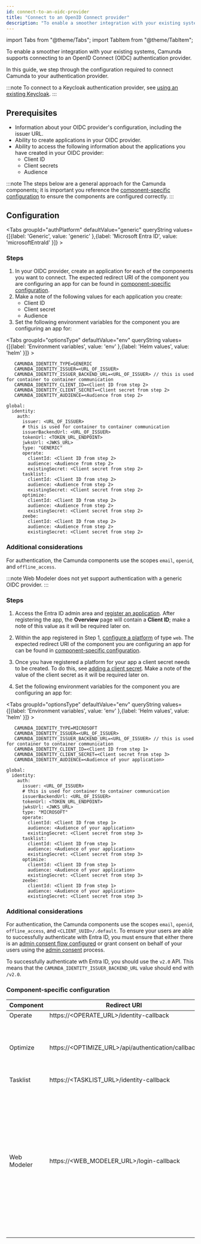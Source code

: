 ```yaml
---
id: connect-to-an-oidc-provider
title: "Connect to an OpenID Connect provider"
description: "To enable a smoother integration with your existing systems, connect to an OpenID Connect provider"
---
```


import Tabs from "@theme/Tabs";
import TabItem from "@theme/TabItem";

To enable a smoother integration with your existing systems, Camunda supports connecting to an OpenID Connect (OIDC)
authentication provider.

In this guide, we step through the configuration required to connect Camunda to your
authentication provider.

:::note
To connect to a Keycloak authentication provider, see [using an existing Keycloak](using-existing-keycloak.md).
:::

## Prerequisites

- Information about your OIDC provider's configuration, including the issuer URL.
- Ability to create applications in your OIDC provider.
- Ability to access the following information about the applications you have created in your OIDC provider:
  - Client ID
  - Client secrets
  - Audience

:::note
The steps below are a general approach for the Camunda components; it is important you reference the [component-specific
configuration](#component-specific-configuration) to ensure the components are configured correctly.
:::

## Configuration

<Tabs groupId="authPlatform" defaultValue="generic" queryString values={[{label: 'Generic', value: 'generic' },{label: 'Microsoft Entra ID', value: 'microsoftEntraId' }]} >
<TabItem value="generic">

### Steps

1. In your OIDC provider, create an application for each of the components you want to connect. The expected redirect URI of the component you are configuring an app for can be found in [component-specific configuration](#component-specific-configuration).
2. Make a note of the following values for each application you create:
   - Client ID
   - Client secret
   - Audience
3. Set the following environment variables for the component you are configuring an app for:

<Tabs groupId="optionsType" defaultValue="env" queryString values={[{label: 'Environment variables', value: 'env' },{label: 'Helm values', value: 'helm' }]} >
<TabItem value="env">

```
   CAMUNDA_IDENTITY_TYPE=GENERIC
   CAMUNDA_IDENTITY_ISSUER=<URL_OF_ISSUER>
   CAMUNDA_IDENTITY_ISSUER_BACKEND_URL=<URL_OF_ISSUER> // this is used for container to container communication
   CAMUNDA_IDENTITY_CLIENT_ID=<Client ID from step 2>
   CAMUNDA_IDENTITY_CLIENT_SECRET=<Client secret from step 2>
   CAMUNDA_IDENTITY_AUDIENCE=<Audience from step 2>
```

</TabItem>
<TabItem value="helm">

```
global:
  identity:
    auth:
      issuer: <URL_OF_ISSUER>
      # this is used for container to container communication
      issuerBackendUrl: <URL_OF_ISSUER>
      tokenUrl: <TOKEN_URL_ENDPOINT>
      jwksUrl: <JWKS_URL>
      type: "GENERIC"
      operate:
        clientId: <Client ID from step 2>
        audience: <Audience from step 2>
        existingSecret: <Client secret from step 2>
      tasklist:
        clientId: <Client ID from step 2>
        audience: <Audience from step 2>
        existingSecret: <Client secret from step 2>
      optimize:
        clientId: <Client ID from step 2>
        audience: <Audience from step 2>
        existingSecret: <Client secret from step 2>
      zeebe:
        clientId: <Client ID from step 2>
        audience: <Audience from step 2>
        existingSecret: <Client secret from step 2>
```

</TabItem>
</Tabs>

### Additional considerations

For authentication, the Camunda components use the scopes `email`, `openid`, and `offline_access`.

:::note
Web Modeler does not yet support authentication with a generic OIDC provider.
:::

</TabItem>
<TabItem value="microsoftEntraId">

### Steps

1. Access the Entra ID admin area
   and [register an application](https://learn.microsoft.com/en-us/entra/identity-platform/quickstart-register-app).
   After registering the app, the **Overview** page will contain a **Client ID**; make a note of this value as it will be
   required later on.

2. Within the app registered in Step
   1, [configure a platform](https://learn.microsoft.com/en-gb/entra/identity-platform/quickstart-register-app#configure-platform-settings)
   of type `web`. The expected redirect URI of the component you are configuring an app for can be found
   in [component-specific configuration](#component-specific-configuration).

3. Once you have registered a platform for your app a client secret needs to be created. To do this, see [adding a client secret](https://learn.microsoft.com/en-us/entra/identity-platform/quickstart-register-app#add-a-client-secret). Make a note of the value of the client secret as it will be required later on.

4. Set the following environment variables for the component you are configuring an app for:

<Tabs groupId="optionsType" defaultValue="env" queryString values={[{label: 'Environment variables', value: 'env' },{label: 'Helm values', value: 'helm' }]} >
<TabItem value="env">

```
   CAMUNDA_IDENTITY_TYPE=MICROSOFT
   CAMUNDA_IDENTITY_ISSUER=<URL_OF_ISSUER>
   CAMUNDA_IDENTITY_ISSUER_BACKEND_URL=<URL_OF_ISSUER> // this is used for container to container communication
   CAMUNDA_IDENTITY_CLIENT_ID=<Client ID from step 1>
   CAMUNDA_IDENTITY_CLIENT_SECRET=<Client secret from step 3>
   CAMUNDA_IDENTITY_AUDIENCE=<Audience of your application>
```

</TabItem>
<TabItem value="helm">

```
global:
  identity:
    auth:
      issuer: <URL_OF_ISSUER>
      # this is used for container to container communication
      issuerBackendUrl: <URL_OF_ISSUER>
      tokenUrl: <TOKEN_URL_ENDPOINT>
      jwksUrl: <JWKS_URL>
      type: "MICROSOFT"
      operate:
        clientId: <Client ID from step 1>
        audience: <Audience of your application>
        existingSecret: <Client secret from step 3>
      tasklist:
        clientId: <Client ID from step 1>
        audience: <Audience of your application>
        existingSecret: <Client secret from step 3>
      optimize:
        clientId: <Client ID from step 1>
        audience: <Audience of your application>
        existingSecret: <Client secret from step 3>
      zeebe:
        clientId: <Client ID from step 1>
        audience: <Audience of your application>
        existingSecret: <Client secret from step 3>
```

</TabItem>
</Tabs>

### Additional considerations

For authentication, the Camunda components use the scopes `email`, `openid`, `offline_access`,
and `<CLIENT_UUID>/.default`. To ensure your users are able to successfully authenticate with Entra ID, you must
ensure that either there is
an [admin consent flow configured](https://learn.microsoft.com/en-us/entra/identity/enterprise-apps/configure-admin-consent-workflow)
or grant consent on behalf of your users using
the [admin consent](https://learn.microsoft.com/en-gb/entra/identity/enterprise-apps/user-admin-consent-overview#admin-consent)
process.

To successfully authenticate wth Entra ID, you should use the `v2.0` API. This means that
the `CAMUNDA_IDENTITY_ISSUER_BACKEND_URL` value should end with `/v2.0`.

</TabItem>
</Tabs>

### Component-specific configuration

| Component   | Redirect URI                                       | Notes                                                                                                                                                                                                                                                                                                                                                                                                                                                                                                                                                                                                                                                                                                                                                                                      |
| ----------- | -------------------------------------------------- | ------------------------------------------------------------------------------------------------------------------------------------------------------------------------------------------------------------------------------------------------------------------------------------------------------------------------------------------------------------------------------------------------------------------------------------------------------------------------------------------------------------------------------------------------------------------------------------------------------------------------------------------------------------------------------------------------------------------------------------------------------------------------------------------ |
| Operate     | https://<OPERATE_URL>/identity-callback            |                                                                                                                                                                                                                                                                                                                                                                                                                                                                                                                                                                                                                                                                                                                                                                                            |
| Optimize    | https://<OPTIMIZE_URL>/api/authentication/callback | There is a fallback if you use the existing ENV vars to configure your authentication provider, if you use a custom `yaml`, you need to update your properties to match the new values in this guide.<br/><br/>When using an OIDC provider, the following features are not currently available: User permissions tab in collections, digests, `Alerts` tab in collections.                                                                                                                                                                                                                                                                                                                                                                                                                 |
| Tasklist    | https://<TASKLIST_URL>/identity-callback           |                                                                                                                                                                                                                                                                                                                                                                                                                                                                                                                                                                                                                                                                                                                                                                                            |
| Web Modeler | https://<WEB_MODELER_URL>/login-callback           | Using Microsoft Entra ID as the OIDC provider currently disables all checks of the permissions claim both for using Web Modeler via the UI and via the public API. Required configuration variables for webapp:<br/><br/> OAUTH2_CLIENT_ID=[client-id]<br/>OAUTH2_JWKS_URL=[provider-jwks-url]<br/>OAUTH2_TOKEN_AUDIENCE=[client-audience]<br/>OAUTH2_TOKEN_ISSUER=[provider-issuer]<br/>OAUTH2_TYPE=MICROSOFT<br/><br/> Required configuration variables for restapi:<br/>CAMUNDA_IDENTITY_BASE_URL=[identity-base-url]<br/>CAMUNDA_IDENTITY_TYPE=MICROSOFT<br/>CAMUNDA_MODELER_SECURITY_JWT_AUDIENCE_INTERNAL_API=[client-audience]<br/>CAMUNDA_MODELER_SECURITY_JWT_AUDIENCE_PUBLIC_API=[publicapi-audience]<br/>SPRING_SECURITY_OAUTH2_RESOURCESERVER_JWT_ISSUER_URI=[provider-issuer] |
